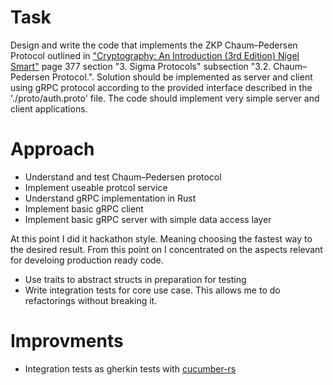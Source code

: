 # Task

Design and write the code that implements the ZKP Chaum–Pedersen Protocol outlined in ["Cryptography: An Introduction (3rd Edition) Nigel Smart"](https://www.cs.umd.edu/~waa/414-F11/IntroToCrypto.pdf) page 377 section "3. Sigma Protocols" subsection "3.2. Chaum–Pedersen Protocol.". Solution should be implemented as server and client using gRPC protocol according to the provided interface described in the './proto/auth.proto' file. The code should implement very simple server and client applications.

# Approach

- Understand and test Chaum–Pedersen protocol
- Implement useable protcol service
- Understand gRPC implementation in Rust
- Implement basic gRPC client
- Implement basic gRPC server with simple data access layer

At this point I did it hackathon style. Meaning choosing the fastest way to the desired result. From this point on I concentrated on the aspects relevant for develoing production ready code.

- Use traits to abstract structs in preparation for testing
- Write integration tests for core use case. This allows me to do refactorings without breaking it.

# Improvments

- Integration tests as gherkin tests with [cucumber-rs](https://cucumber-rs.github.io/cucumber/current/)